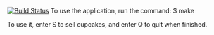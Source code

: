 [![Build Status](https://travis-ci.com/lcnorine/Inventory.svg?branch=master)](https://travis-ci.com/lcnorine/Inventory)
To use the application, run the command:
$ make

To use it, enter S to sell cupcakes, and enter Q to quit when finished.
